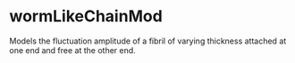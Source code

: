 # wormLikeChainMod
Models the fluctuation amplitude of a fibril of varying thickness attached at one end and free at the other end.
